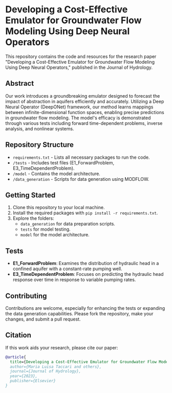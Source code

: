 # Developing a Cost-Effective Emulator for Groundwater Flow Modeling Using Deep Neural Operators

This repository contains the code and resources for the research paper "Developing a Cost-Effective Emulator for Groundwater Flow Modeling Using Deep Neural Operators," published in the Journal of Hydrology.

## Abstract
Our work introduces a groundbreaking emulator designed to forecast the impact of abstraction in aquifers efficiently and accurately. Utilizing a Deep Neural Operator (DeepONet) framework, our method learns mappings between infinite-dimensional function spaces, enabling precise predictions in groundwater flow modeling. The model's efficacy is demonstrated through various tests including forward time-dependent problems, inverse analysis, and nonlinear systems.

## Repository Structure
- `requirements.txt` - Lists all necessary packages to run the code.
- `/tests` - Includes test files (E1_ForwardProblem, E3_TimeDependentProblem).
- `/model` - Contains the model architecture.
- `/data_generation` - Scripts for data generation using MODFLOW.

## Getting Started
1. Clone this repository to your local machine.
2. Install the required packages with `pip install -r requirements.txt`.
3. Explore the folders:
   - `data_generation` for data preparation scripts.
   - `tests` for model testing.
   - `model` for the model architecture.

## Tests
- **E1_ForwardProblem**: Examines the distribution of hydraulic head in a confined aquifer with a constant-rate pumping well.
- **E3_TimeDependentProblem**: Focuses on predicting the hydraulic head response over time in response to variable pumping rates.

## Contributing
Contributions are welcome, especially for enhancing the tests or expanding the data generation capabilities. Please fork the repository, make your changes, and submit a pull request.

## Citation
If this work aids your research, please cite our paper:
```bibtex
@article{
  title={Developing a Cost-Effective Emulator for Groundwater Flow Modeling Using Deep Neural Operators},
  author={Maria Luisa Taccari and others},
  journal={Journal of Hydrology},
  year={2023},
  publisher={Elsevier}
}
